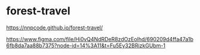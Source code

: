 # forest-travel
https://nnpcode.github.io/forest-travel/

https://www.figma.com/file/Hi0vQ4NdRDeR8zdOzEolhd/690209d4ffa47a1b6fb8da7aa88b7375?node-id=14%3A11&t=Fu5Ey32BRizkGUbm-1
